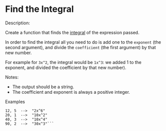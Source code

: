 # Find the Integral
Description:

Create a function that finds the [integral](https://en.wikipedia.org/wiki/Integral) of the expression passed.

In order to find the integral all you need to do is add one to the ```exponent``` (the second argument), and divide the ```coefficient``` (the first argument) by that new number.

For example for ```3x^2```, the integral would be ```1x^3```: we added 1 to the exponent, and divided the coefficient by that new number).

Notes:

* The output should be a string.
* The coefficient and exponent is always a positive integer.

Examples

``` 3, 2  -->  "1x^3"
12, 5  -->  "2x^6"
20, 1  -->  "10x^2"
40, 3  -->  "10x^4"
90, 2  -->  "30x^3"```